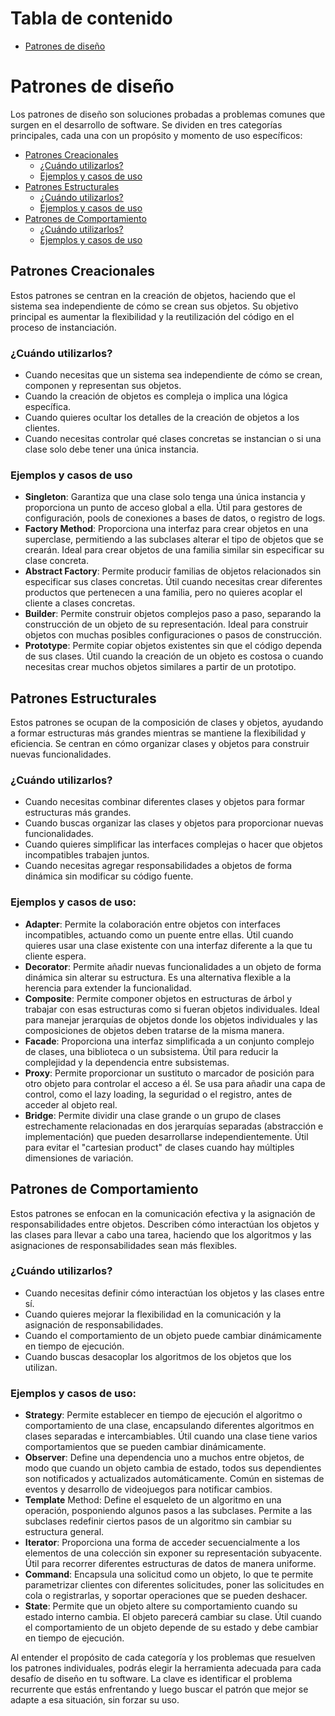 # Tabla de contenido
- [Patrones de diseño](#patrones-de-diseño)

# Patrones de diseño

Los patrones de diseño son soluciones probadas a problemas comunes que surgen en el desarrollo de software. Se dividen en tres categorías principales, cada una con un propósito y momento de uso específicos:

- [Patrones Creacionales](#patrones-creacionales)
    - [¿Cuándo utilizarlos?](#cuándo-utilizarlos)
    - [Ejemplos y casos de uso](#ejemplos-y-casos-de-uso)
- [Patrones Estructurales](#patrones-estructurales)
    - [¿Cuándo utilizarlos?](#cuándo-utilizarlos-1)
    - [Ejemplos y casos de uso](#ejemplos-y-casos-de-uso-1)
- [Patrones de Comportamiento](#patrones-de-comportamiento)
    - [¿Cuándo utilizarlos?](#cuándo-utilizarlos-2)
    - [Ejemplos y casos de uso](#ejemplos-y-casos-de-uso-2)


## Patrones Creacionales

Estos patrones se centran en la creación de objetos, haciendo que el sistema sea independiente de cómo se crean sus objetos. Su objetivo principal es aumentar la flexibilidad y la reutilización del código en el proceso de instanciación.

### ¿Cuándo utilizarlos?

- Cuando necesitas que un sistema sea independiente de cómo se crean, componen y representan sus objetos.
- Cuando la creación de objetos es compleja o implica una lógica específica.
- Cuando quieres ocultar los detalles de la creación de objetos a los clientes.
- Cuando necesitas controlar qué clases concretas se instancian o si una clase solo debe tener una única instancia.

### Ejemplos y casos de uso
- **Singleton**:
  Garantiza que una clase solo tenga una única instancia y proporciona un punto de acceso global a ella. Útil para gestores de configuración, pools de conexiones a bases de datos, o registro de logs.
- **Factory Method**: Proporciona una interfaz para crear objetos en una superclase, permitiendo a las subclases alterar el tipo de objetos que se crearán. Ideal para crear objetos de una familia similar sin especificar su clase concreta.
- **Abstract Factory**: Permite producir familias de objetos relacionados sin especificar sus clases concretas. Útil cuando necesitas crear diferentes productos que pertenecen a una familia, pero no quieres acoplar el cliente a clases concretas.
- **Builder**: Permite construir objetos complejos paso a paso, separando la construcción de un objeto de su representación. Ideal para construir objetos con muchas posibles configuraciones o pasos de construcción.
- **Prototype**: Permite copiar objetos existentes sin que el código dependa de sus clases. Útil cuando la creación de un objeto es costosa o cuando necesitas crear muchos objetos similares a partir de un prototipo.

## Patrones Estructurales

Estos patrones se ocupan de la composición de clases y objetos, ayudando a formar estructuras más grandes mientras se mantiene la flexibilidad y eficiencia. Se centran en cómo organizar clases y objetos para construir nuevas funcionalidades.

### ¿Cuándo utilizarlos?
- Cuando necesitas combinar diferentes clases y objetos para formar estructuras más grandes.
- Cuando buscas organizar las clases y objetos para proporcionar nuevas funcionalidades.
- Cuando quieres simplificar las interfaces complejas o hacer que objetos incompatibles trabajen juntos.
- Cuando necesitas agregar responsabilidades a objetos de forma dinámica sin modificar su código fuente.

### Ejemplos y casos de uso:
- **Adapter**: Permite la colaboración entre objetos con interfaces incompatibles, actuando como un puente entre ellas. Útil cuando quieres usar una clase existente con una interfaz diferente a la que tu cliente espera.
- **Decorator**: Permite añadir nuevas funcionalidades a un objeto de forma dinámica sin alterar su estructura. Es una alternativa flexible a la herencia para extender la funcionalidad.
- **Composite**: Permite componer objetos en estructuras de árbol y trabajar con esas estructuras como si fueran objetos individuales. Ideal para manejar jerarquías de objetos donde los objetos individuales y las composiciones de objetos deben tratarse de la misma manera.
- **Facade**: Proporciona una interfaz simplificada a un conjunto complejo de clases, una biblioteca o un subsistema. Útil para reducir la complejidad y la dependencia entre subsistemas.
- **Proxy**: Permite proporcionar un sustituto o marcador de posición para otro objeto para controlar el acceso a él. Se usa para añadir una capa de control, como el lazy loading, la seguridad o el registro, antes de acceder al objeto real.
- **Bridge**: Permite dividir una clase grande o un grupo de clases estrechamente relacionadas en dos jerarquías separadas (abstracción e implementación) que pueden desarrollarse independientemente. Útil para evitar el "cartesian product" de clases cuando hay múltiples dimensiones de variación.

## Patrones de Comportamiento

Estos patrones se enfocan en la comunicación efectiva y la asignación de responsabilidades entre objetos. Describen cómo interactúan los objetos y las clases para llevar a cabo una tarea, haciendo que los algoritmos y las asignaciones de responsabilidades sean más flexibles.

### ¿Cuándo utilizarlos?
- Cuando necesitas definir cómo interactúan los objetos y las clases entre sí.
- Cuando quieres mejorar la flexibilidad en la comunicación y la asignación de responsabilidades.
- Cuando el comportamiento de un objeto puede cambiar dinámicamente en tiempo de ejecución.
- Cuando buscas desacoplar los algoritmos de los objetos que los utilizan.

### Ejemplos y casos de uso:
- **Strategy**: Permite establecer en tiempo de ejecución el algoritmo o comportamiento de una clase, encapsulando diferentes algoritmos en clases separadas e intercambiables. Útil cuando una clase tiene varios comportamientos que se pueden cambiar dinámicamente.
- **Observer**: Define una dependencia uno a muchos entre objetos, de modo que cuando un objeto cambia de estado, todos sus dependientes son notificados y actualizados automáticamente. Común en sistemas de eventos y desarrollo de videojuegos para notificar cambios.
- **Template** Method: Define el esqueleto de un algoritmo en una operación, posponiendo algunos pasos a las subclases. Permite a las subclases redefinir ciertos pasos de un algoritmo sin cambiar su estructura general.
- **Iterator**: Proporciona una forma de acceder secuencialmente a los elementos de una colección sin exponer su representación subyacente. Útil para recorrer diferentes estructuras de datos de manera uniforme.
- **Command**: Encapsula una solicitud como un objeto, lo que te permite parametrizar clientes con diferentes solicitudes, poner las solicitudes en cola o registrarlas, y soportar operaciones que se pueden deshacer.
- **State**: Permite que un objeto altere su comportamiento cuando su estado interno cambia. El objeto parecerá cambiar su clase. Útil cuando el comportamiento de un objeto depende de su estado y debe cambiar en tiempo de ejecución.

Al entender el propósito de cada categoría y los problemas que resuelven los patrones individuales, podrás elegir la herramienta adecuada para cada desafío de diseño en tu software. La clave es identificar el problema recurrente que estás enfrentando y luego buscar el patrón que mejor se adapte a esa situación, sin forzar su uso.

